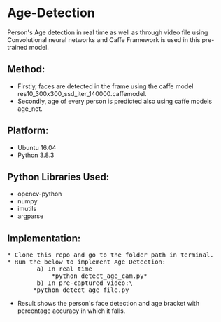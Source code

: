 # Age-Detection

Person's Age detection in real time as well as through video file using Convolutional neural networks and Caffe Framework is used in this pre-trained model.

## Method:

* Firstly, faces are detected in the frame using the caffe model res10_300x300_ssd_iter_140000.caffemodel.
* Secondly, age of every person is predicted also using caffe models age_net.

## Platform:
* Ubuntu 16.04
* Python 3.8.3

## Python Libraries Used:
* opencv-python
* numpy
* imutils 
* argparse

## Implementation:

<pre>
* Clone this repo and go to the folder path in terminal.
* Run the below to implement Age Detection:
        a) In real time
            *python detect_age_cam.py*    
        b) In pre-captured video:\
       *python detect_age_file.py</pre>
       

* Result shows the person's face detection and age bracket with percentage accuracy in which it falls.

